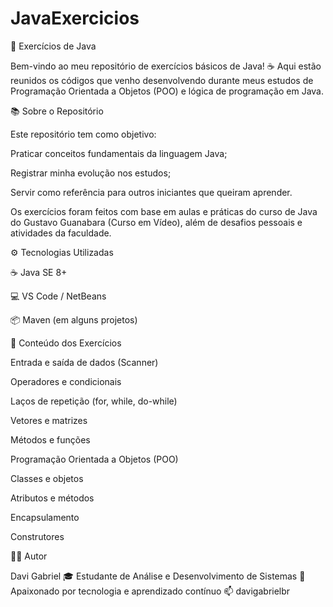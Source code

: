 # JavaExercicios

🧠 Exercícios de Java

Bem-vindo ao meu repositório de exercícios básicos de Java! ☕
Aqui estão reunidos os códigos que venho desenvolvendo durante meus estudos de Programação Orientada a Objetos (POO) e lógica de programação em Java.

📚 Sobre o Repositório

Este repositório tem como objetivo:

Praticar conceitos fundamentais da linguagem Java;

Registrar minha evolução nos estudos;

Servir como referência para outros iniciantes que queiram aprender.

Os exercícios foram feitos com base em aulas e práticas do curso de Java do Gustavo Guanabara (Curso em Vídeo), além de desafios pessoais e atividades da faculdade.

⚙️ Tecnologias Utilizadas

☕ Java SE 8+

💻 VS Code / NetBeans

📦 Maven (em alguns projetos)

🧩 Conteúdo dos Exercícios

Entrada e saída de dados (Scanner)

Operadores e condicionais

Laços de repetição (for, while, do-while)

Vetores e matrizes

Métodos e funções

Programação Orientada a Objetos (POO)

Classes e objetos

Atributos e métodos

Encapsulamento

Construtores

🧑‍💻 Autor

Davi Gabriel
🎓 Estudante de Análise e Desenvolvimento de Sistemas
💼 Apaixonado por tecnologia e aprendizado contínuo
📫 davigabrielbr